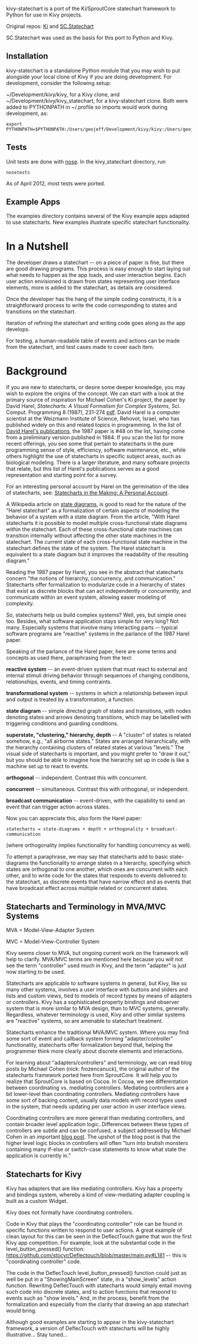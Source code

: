 kivy-statechart is a port of the Ki/SproutCore statechart framework to Python for use in Kivy projects.

Original repos: [Ki](https://github.com/frozenCanuck/ki) and [SC.Statechart](https://github.com/sproutcore/sproutcore/tree/master/frameworks/statechart)

SC.Statechart was used as the basis for this port to Python and Kivy.

Installation
------------

kivy-statechart is a standalone Python module that you may wish to put alongside your local clone of Kivy if you are doing development. For development, consider the following setup:

~/Development/kivy/kivy, for a Kivy clone, and ~/Development/kivy/kivy_statechart, for a kivy-statechart clone. Both were added to PYTHONPATH in
~/.profile so imports would work during development, as:

    export PYTHONPATH=$PYTHONPATH:/Users/geojeff/Development/kivy/kivy:/Users/geojeff/Development/kivy 

Tests
-----

Unit tests are done with [nose](http://readthedocs.org/docs/nose/en/latest/). In the kivy_statechart directory, run

    nosetests

As of April 2012, most tests were ported.

Example Apps
------------

The examples directory contains several of the Kivy example apps adapted to use statecharts. New examples illustrate specific statechart functionality.

In a Nutshell
=============

The developer draws a statechart -- on a piece of paper is fine, but there are good drawing programs. This process is easy enough to start laying out what needs to happen as the app loads, and user interaction begins. Each user action envisioned is drawn from states representing user interface elements, more is added to the statechart, as details are considered.

Once the developer has the hang of the simple coding constructs, it is a straightforward process to write the code corresponding to states and transitions on the statechart. 

Iteration of refining the statechart and writing code goes along as the app develops. 

For testing, a human-readable table of events and actions can be made from the statechart, and test cases made to cover each item.

Background
==========

If you are new to statecharts, or desire some deeper knowledge, you may wish to explore the origins of the concept. We can start with a look at the primary source of inspiration for Michael Cohen's Ki project, the paper by David Harel, *Statecharts: A Visual Formalism for Complex Systems*, Sci. Comput. Programming 8 (1987), 231-274 [pdf](http://www.wisdom.weizmann.ac.il/~harel/SCANNED.PAPERS/Statecharts.pdf). David Harel is a computer scientist at the Weizmann Institute of Science, Rehovot, Israel, who has published widely on this and related topics in programming. In the list of [David Harel's publications](http://www.wisdom.weizmann.ac.il/~harel/papers.html), the 1987 paper is #48 on the list, having come from a preliminary version published in 1984. If you scan the list for more recent offerings, you see some that pertain to statecharts in the pure programming sense of style, efficiency, software maintenance, etc., while others highlight the use of statecharts in specific subject areas, such as biological modeling. There is a larger literature, and many software projects that relate, but this list of Harel's publications serves as a good representation and starting point for a survey.

For an interesting personal account by Harel on the germination of the idea of statecharts, see: [Statecharts in the Making: A Personal Account](http://www.wisdom.weizmann.ac.il/%7Eharel/papers/Statecharts.History.pdf).

A Wikipedia article on [state diagrams](http://en.wikipedia.org/wiki/State_diagram), is good to read for the nature of the "Harel statechart" as a formalization of certain aspects of modeling the behavior of a system with a state diagram. From the article, "With Harel statecharts it is possible to model multiple cross-functional state diagrams within the statechart. Each of these cross-functional state machines can transition internally without affecting the other state machines in the statechart. The current state of each cross-functional state machine in the statechart defines the state of the system. The Harel statechart is equivalent to a state diagram but it improves the readability of the resulting diagram."

Reading the 1987 paper by Harel, you see in the abstract that statecharts concern "the notions of hierarchy, concurrency, and communication." Statecharts offer formalization to modularize code in a hierarchy of states that exist as discrete blocks that can act independently or concurrently, and communicate within an event system, allowing easier modeling of complexity.

So, statecharts help us build complex systems? Well, yes, but simple ones too. Besides, what software application stays simple for very long? Not many. Especially systems that involve many interacting parts -- typical software programs are "reactive" systems in the parlance of the 1987 Harel paper.

Speaking of the parlance of the Harel paper, here are some terms and concepts as used there, paraphrasing from the text:

**reactive system** -- an event-driven system that must react to external and internal stimuli driving behavior through sequences of changing conditions, relationships, events, and timing contraints.

**transformational system** -- systems in which a relationship between input and output is treated by a transformation, a function.

**state diagram** -- simple directed graph of states and transitions, with nodes denoting states and arrows denoting transitions, which may be labelled with triggering conditions and guarding conditions.

**superstate, "clustering," hierarchy, depth** -- A "cluster" of states is related somehow, e.g., "all airborne states." States are arranged hierarchically, with the hierarchy containing clusters of related states at various "levels." The visual side of statecharts is important, and you might prefer to "draw it out," but you should be able to imagine how the hierarchy set up in code is like a machine set up to react to events.

**orthogonal** -- independent. Contrast this with concurrent.

**concurrent** -- simultaneous. Contrast this with orthogonal, or independent.

**broadcast communication** -- event-driven, with the capability to send an event that can trigger action across states.

Now you can appreciate this, also form the Harel paper:

    statecharts = state-diagrams + depth + orthogonality + broadcast-communication

(where orthogonality implies functionality for handling concurrency as well).

To attempt a paraphrase, we may say that statecharts add to basic state-diagrams the functionality to arrange states in a hierarchy, specifying which states are orthogonal to one another, which ones are concurrent with each other, and to write code for the states that responds to events delivered to the statechart, as discrete events that have narrow effect and as events that have broadcast effect across multiple related or concurrent states.

Statecharts and Terminology in MVA/MVC Systems
----------------------------------------------

MVA = Model-View-Adapter System

MVC = Model-View-Controller System

Kivy seems closer to MVA, but ongoing current work on the framework will help to clarify. MVA/MVC terms are mentioned here because you will not see the term "controller" used much in Kivy, and the term "adapter" is just now starting to be used.

Statecharts are applicable to software systems in general, but Kivy, like so many other systems, involves a user interface with buttons and sliders and lists and custom views, tied to models of record types by means of adapters or controllers. Kivy has a sophisticated property bindings and observer system that is more similar to MVA design, than to MVC systems, generally. Regardless, whatever terminology is used, Kivy and other similar systems are "reactive" systems, so are amenable to statechart treatment.

Statecharts enhance the traditional MVA/MVC system. Where you may find some sort of event and callback system forming "adapter/controller" functionality, statecharts offer formalization beyond that, helping the programmer think more clearly about discrete elements and interactions.

For learning about "adapters/controllers" and terminology, we can read blog posts by Michael Cohen (nick: frozencanuck), the original author of the statecharts framework ported here from SproutCore. It will help you to realize that SproutCore is based on Cocoa. In Cocoa, we see differentation between coordinating vs. mediating controllers. Mediating controllers are a bit lower-level than coordinating controllers. Mediating controllers have some sort of backing content, usually data models with record types used in the system, that needs updating per user action in user interface views.

Coordinating controllers are more general than mediating controllers, and contain broader level application logic. Differences between these types of controllers are subtle and can be confused, a subject addressed by Michael Cohen in an important [blog post](http://frozencanuck.wordpress.com/2011/03/09/sproutcore-statecharts-vs-controllers/). The upshot of the blog post is that the higher level logic blocks in controllers will often "turn into brutish monsters containing many if-else or switch-case statements to know what state the application is currently in." 

Statecharts for Kivy
--------------------

Kivy has adapters that are like mediating controllers. Kivy has a property and bindings system, whereby a kind of view-mediating adapter coupling is built as a custom Widget.

Kivy does not formally have coordinatng controllers.

Code in Kivy that plays the "coordinating controller" role can be found in specific functions written to respond to user actions. A great example of clean layout for this can be seen in the DeflectTouch game that won the first Kivy app competition. For example, look at the substantial code in the level_button_pressed() function: https://github.com/stocyr/Deflectouch/blob/master/main.py#L181 -- this is "coordinating controller" code.

The code in the DeflecTouch level_button_pressed() function could just as well be put in a "ShowingMainScreen" state, in a "show_levels" action function. Rewriting DeflecTouch with statecharts would simply entail moving such code into discrete states, and to action functions that respond to events such as "show levels." And, in the process, benefit from the formalization and especially from the clarity that drawing an app statechart would bring.

Although good examples are starting to appear in the kivy-statechart framework, a version of DeflecTouch with statecharts will be highly illustrative... Stay tuned...
